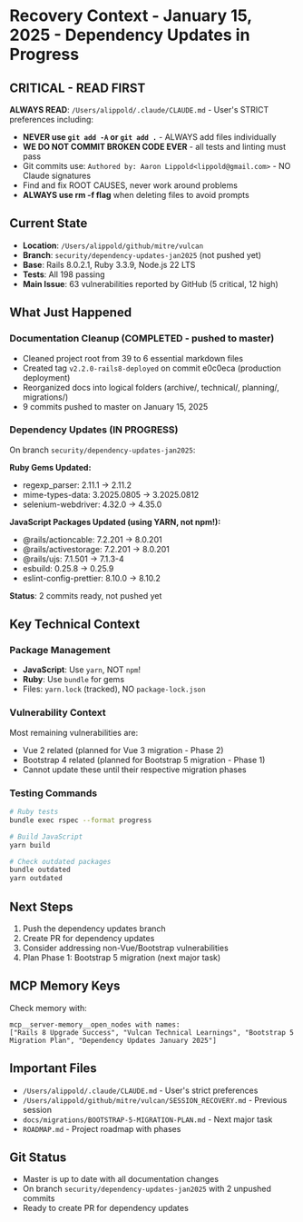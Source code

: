 # Recovery Context - January 15, 2025 - Dependency Updates in Progress

## CRITICAL - READ FIRST
**ALWAYS READ**: `/Users/alippold/.claude/CLAUDE.md` - User's STRICT preferences including:
- **NEVER use `git add -A` or `git add .`** - ALWAYS add files individually
- **WE DO NOT COMMIT BROKEN CODE EVER** - all tests and linting must pass
- Git commits use: `Authored by: Aaron Lippold<lippold@gmail.com>` - NO Claude signatures
- Find and fix ROOT CAUSES, never work around problems
- **ALWAYS use rm -f flag** when deleting files to avoid prompts

## Current State
- **Location**: `/Users/alippold/github/mitre/vulcan`
- **Branch**: `security/dependency-updates-jan2025` (not pushed yet)
- **Base**: Rails 8.0.2.1, Ruby 3.3.9, Node.js 22 LTS
- **Tests**: All 198 passing
- **Main Issue**: 63 vulnerabilities reported by GitHub (5 critical, 12 high)

## What Just Happened

### Documentation Cleanup (COMPLETED - pushed to master)
- Cleaned project root from 39 to 6 essential markdown files
- Created tag `v2.2.0-rails8-deployed` on commit e0c0eca (production deployment)
- Reorganized docs into logical folders (archive/, technical/, planning/, migrations/)
- 9 commits pushed to master on January 15, 2025

### Dependency Updates (IN PROGRESS)
On branch `security/dependency-updates-jan2025`:

**Ruby Gems Updated:**
- regexp_parser: 2.11.1 → 2.11.2
- mime-types-data: 3.2025.0805 → 3.2025.0812
- selenium-webdriver: 4.32.0 → 4.35.0

**JavaScript Packages Updated (using YARN, not npm!):**
- @rails/actioncable: 7.2.201 → 8.0.201
- @rails/activestorage: 7.2.201 → 8.0.201
- @rails/ujs: 7.1.501 → 7.1.3-4
- esbuild: 0.25.8 → 0.25.9
- eslint-config-prettier: 8.10.0 → 8.10.2

**Status**: 2 commits ready, not pushed yet

## Key Technical Context

### Package Management
- **JavaScript**: Use `yarn`, NOT `npm`!
- **Ruby**: Use `bundle` for gems
- Files: `yarn.lock` (tracked), NO `package-lock.json`

### Vulnerability Context
Most remaining vulnerabilities are:
- Vue 2 related (planned for Vue 3 migration - Phase 2)
- Bootstrap 4 related (planned for Bootstrap 5 migration - Phase 1)
- Cannot update these until their respective migration phases

### Testing Commands
```bash
# Ruby tests
bundle exec rspec --format progress

# Build JavaScript
yarn build

# Check outdated packages
bundle outdated
yarn outdated
```

## Next Steps
1. Push the dependency updates branch
2. Create PR for dependency updates
3. Consider addressing non-Vue/Bootstrap vulnerabilities
4. Plan Phase 1: Bootstrap 5 migration (next major task)

## MCP Memory Keys
Check memory with:
```
mcp__server-memory__open_nodes with names:
["Rails 8 Upgrade Success", "Vulcan Technical Learnings", "Bootstrap 5 Migration Plan", "Dependency Updates January 2025"]
```

## Important Files
- `/Users/alippold/.claude/CLAUDE.md` - User's strict preferences
- `/Users/alippold/github/mitre/vulcan/SESSION_RECOVERY.md` - Previous session
- `docs/migrations/BOOTSTRAP-5-MIGRATION-PLAN.md` - Next major task
- `ROADMAP.md` - Project roadmap with phases

## Git Status
- Master is up to date with all documentation changes
- On branch `security/dependency-updates-jan2025` with 2 unpushed commits
- Ready to create PR for dependency updates